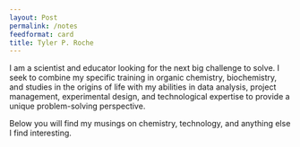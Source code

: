 ```yaml
---
layout: Post
permalink: /notes
feedformat: card
title: Tyler P. Roche
---
```

I am a scientist and educator looking for the next big challenge to solve. I seek to combine my specific training in organic chemistry, biochemistry, and studies in the origins of life with my abilities in data analysis, project management, experimental design, and technological expertise to provide a unique problem-solving perspective.

Below you will find my musings on chemistry, technology, and anything else I find interesting.